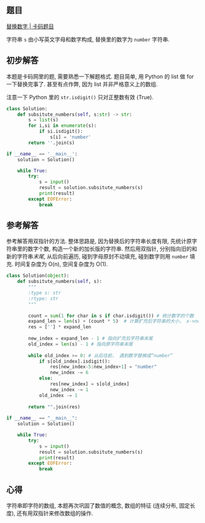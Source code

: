 ## 题目
[替换数字 | 卡码题目](https://kamacoder.com/problempage.php?pid=1064)

字符串 `s` 由小写英文字母和数字构成, 替换里的数字为 `number` 字符串.

## 初步解答
本题是卡码网里的题, 需要熟悉一下解题格式. 题目简单, 用 Python 的 list 做 for 一下替换完事了. 甚至有点作弊, 因为 list 并非严格意义上的数组.

注意一下 Python 里的 `str.isdigit()` 只对正整数有效 (True).
```python
class Solution:
    def subsitute_numbers(self, s:str) -> str:
        s = list(s)
        for i,si in enumerate(s):
            if si.isdigit():
                s[i] = 'number'
        return ''.join(s)

if __name__ == '__main__':
    solution = Solution()

    while True:
        try:
            s = input()
            result = solution.subsitute_numbers(s)
            print(result)
        except EOFError:
            break
```

## 参考解答
参考解答用双指针的方法. 整体思路是, 因为替换后的字符串长度有限, 先统计原字符串里的数字个数, 构造一个新的加长版的字符串. 然后用双指针, 分别指向旧的和新的字符串*末尾*, 从后向前遍历, 碰到字母原封不动填充, 碰到数字则用 `number` 填充. 时间复杂度为 O(n), 空间复杂度为 O(1).
```python
class Solution(object):
    def subsitute_numbers(self, s):
        """
        :type s: str
        :rtype: str
        """
        
        count = sum(1 for char in s if char.isdigit()) # 统计数字的个数
        expand_len = len(s) + (count * 5)  # 计算扩充后字符串的大小， x->number， 每有一个数字就要增加五个长度
        res = [''] * expand_len
        
        new_index = expand_len - 1 # 指向扩充后字符串末尾
        old_index = len(s) - 1 # 指向原字符串末尾
        
        while old_index >= 0: # 从后往前， 遇到数字替换成“number”
            if s[old_index].isdigit():
                res[new_index-5:new_index+1] = "number"
                new_index -= 6
            else:
                res[new_index] = s[old_index]
                new_index -= 1
            old_index -= 1
        
        return "".join(res)
        
if __name__ == "__main__":
    solution = Solution()

    while True:
        try:
            s = input()
            result = solution.subsitute_numbers(s)
            print(result)
        except EOFError:
            break
```

## 心得
字符串即字符的数组, 本题再次巩固了数值的概念, 数组的特征 (连续分布, 固定长度), 还有用双指针来修改数组的操作.